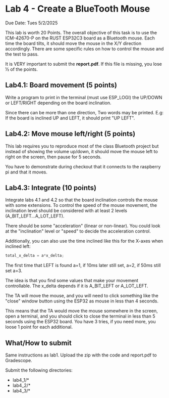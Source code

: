 # Lab 4 - Create a BlueTooth Mouse

Due Date: Tues 5/2/2025

This lab is worth 20 Points. The overall objective of this task is to use the
ICM-42670-P on the RUST ESP32C3 board as a Bluetooth mouse.  Each time the
board tilts, it should move the mouse in the X/Y direction accordingly. There
are some specific rules on how to control the mouse and the test to pass.

It is VERY important to submit the **report.pdf**. If this file is missing, you
lose 1⁄2 of the points.

## Lab4.1: Board movement (5 points)

Write a program to print in the terminal (must use ESP_LOGI) the UP/DOWN or
LEFT/RIGHT depending on the board inclination.

Since there can be more than one direction, Two words may be printed. E.g: If
the board is inclined UP and LEFT, it should print "UP LEFT".

## Lab4.2: Move mouse left/right (5 points)

This lab requires you to reproduce most of the class Bluetooth project but
instead of showing the volume up/down, it should move the mouse left to right
on the screen, then pause for 5 seconds.

You have to demonstrate during checkout that it connects to the raspberry pi
and that it moves.

## Lab4.3: Integrate (10 points)

Integrate labs 4.1 and 4.2 so that the board inclination controls the mouse
with some extensions. To control the speed of the mouse movement, the
inclination level should be considered with at least 2 levels
(A_BIT_LEFT...A_LOT_LEFT).

There should be some "acceleration" (linear or non-linear). You could look at
the "inclination" level or "speed" to decide the acceleration control.

Additionally, you can also use the time inclined like this for the X-axes when
inclined left:

```c
total_x_delta = a*x_delta;
```

The first time that LEFT is found a=1, if 10ms later still set, a=2, if 50ms
still set a=3.

The idea is that you find some values that make your movement controllable. The
x_delta depends if it is A_BIT_LEFT or A_LOT_LEFT.

The TA will move the mouse, and you will need to click something like the "close"
window button using the ESP32 as mouse in less than 4 seconds.

This means that the TA would move the mouse somewhere in the screen, open a
terminal, and you should click to close the terminal in less than 5 seconds
using the ESP32 board. You have 3 tries, if you need more, you loose 1 point for
each additional.

## What/How to submit

Same instructions as lab1. Upload the zip with the code and report.pdf to Gradescope.

Submit the following directories:

* lab4_1/*
* lab4_2/*
* lab4_3/*
